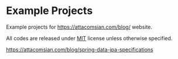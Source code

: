 # Example Projects

Example projects for https://attacomsian.com/blog/ website.

All codes are released under [MIT](https://github.com/attacomsian/code-examples/blob/master/LICENSE) license unless otherwise specified.

https://attacomsian.com/blog/spring-data-jpa-specifications
